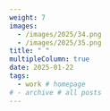 ```yaml
---
weight: 7
images:
  - /images/2025/34.png
  - /images/2025/35.png
title: " "
multipleColumn: true
date: 2025-01-22
tags:
  - work # homepage
# - archive # all posts
---
```

